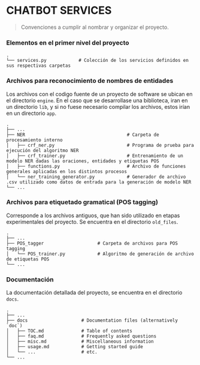 CHATBOT SERVICES
============================

> Convenciones a cumplir al nombrar y organizar el proyecto.

### Elementos en el primer nivel del proyecto
    .
    └── services.py            # Colección de los servicios definidos en sus respectivas carpetas

### Archivos para reconocimiento de nombres de entidades

Los archivos con el codigo fuente de un proyecto de software se ubican en el 
directorio `engine`. En el caso que se desarrollase una biblioteca, iran en 
un directorio `lib`, y  si no fuese necesario compilar los archivos, estos 
irían en un directorio `app`.

    .
    ├── ...
    ├── NER                                      # Carpeta de procesamiento interno
    │   ├── crf_ner.py                           # Programa de prueba para ejecución del algoritmo NER
    │   ├── crf_trainer.py                       # Entrenamiento de un modelo NER dadas las oraciones, entidades y etiquetas POS
    │   ├── functions.py                         # Archivo de funciones generales aplicadas en los distintos procesos
    │   └── ner_training_generator.py            # Generador de archivo .csv utilizado como datos de entrada para la generación de modelo NER
    └── ...

### Archivos para etiquetado gramatical (POS tagging)

Corresponde a los archivos antiguos, que han sido utilizado en etapas experimentales
del proyecto. Se encuentra en el directorio `old_files`.

    .
    ├── ...
    ├── POS_tagger                    # Carpeta de archivos para POS tagging
    │   └── POS_trainer.py            # Algoritmo de generación de archivo de etiquetas POS
    └── ...

### Documentación
La documentación detallada del proyecto, se encuentra en el directorio `docs`.

    .
    ├── ...
    ├── docs                    # Documentation files (alternatively `doc`)
    │   ├── TOC.md              # Table of contents
    │   ├── faq.md              # Frequently asked questions
    │   ├── misc.md             # Miscellaneous information
    │   ├── usage.md            # Getting started guide
    │   └── ...                 # etc.
    └── ...
